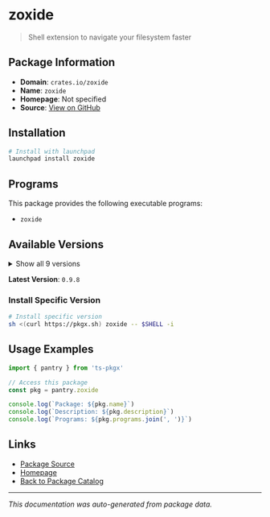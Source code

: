 # zoxide

> Shell extension to navigate your filesystem faster

## Package Information

- **Domain**: `crates.io/zoxide`
- **Name**: `zoxide`
- **Homepage**: Not specified
- **Source**: [View on GitHub](https://github.com/pkgxdev/pantry/tree/main/projects/crates.io/zoxide/package.yml)

## Installation

```bash
# Install with launchpad
launchpad install zoxide
```

## Programs

This package provides the following executable programs:

- `zoxide`

## Available Versions

<details>
<summary>Show all 9 versions</summary>

- `0.9.8`, `0.9.7`, `0.9.6`, `0.9.5`, `0.9.4`
- `0.9.3`, `0.9.2`, `0.9.1`, `0.9.0`

</details>

**Latest Version**: `0.9.8`

### Install Specific Version

```bash
# Install specific version
sh <(curl https://pkgx.sh) zoxide -- $SHELL -i
```

## Usage Examples

```typescript
import { pantry } from 'ts-pkgx'

// Access this package
const pkg = pantry.zoxide

console.log(`Package: ${pkg.name}`)
console.log(`Description: ${pkg.description}`)
console.log(`Programs: ${pkg.programs.join(', ')}`)
```

## Links

- [Package Source](https://github.com/pkgxdev/pantry/tree/main/projects/crates.io/zoxide/package.yml)
- [Homepage](#)
- [Back to Package Catalog](../../../package-catalog.md)

---

*This documentation was auto-generated from package data.*

